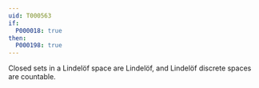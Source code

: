 ```yaml
---
uid: T000563
if:
  P000018: true
then:
  P000198: true
---
```


Closed sets in a Lindelöf space are Lindelöf, and Lindelöf discrete spaces are countable.
